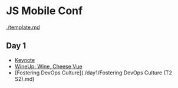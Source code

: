 # JS Mobile Conf

[./template.md](template)

## Day 1

- [Keynote](./day1-keynote.md)
- [WineUp: Wine, Cheese Vue](./wineup.md)
- [Fostering DevOps Culture](./day1/Fostering DevOps Culture \(T2 S2\).md)

